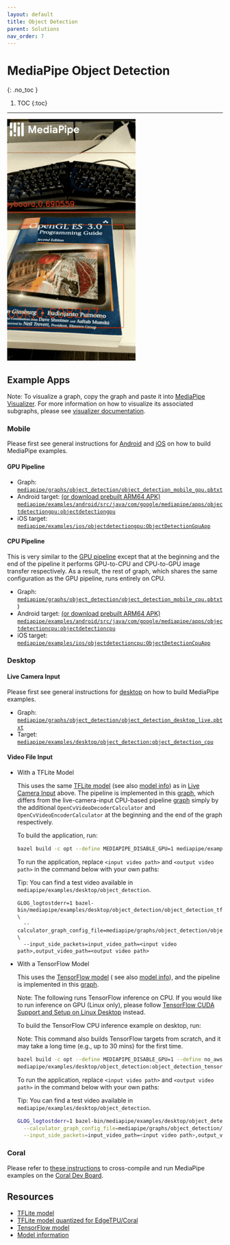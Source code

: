 ```yaml
---
layout: default
title: Object Detection
parent: Solutions
nav_order: 7
---
```


# MediaPipe Object Detection
{: .no_toc }

1. TOC
{:toc}
---

![object_detection_android_gpu.gif](../images/mobile/object_detection_android_gpu.gif)

## Example Apps

Note: To visualize a graph, copy the graph and paste it into
[MediaPipe Visualizer](https://viz.mediapipe.dev/). For more information on how
to visualize its associated subgraphs, please see
[visualizer documentation](../tools/visualizer.md).

### Mobile

Please first see general instructions for
[Android](../getting_started/building_examples.md#android) and
[iOS](../getting_started/building_examples.md#ios) on how to build MediaPipe examples.

#### GPU Pipeline

*   Graph:
    [`mediapipe/graphs/object_detection/object_detection_mobile_gpu.pbtxt`](https://github.com/google/mediapipe/tree/master/mediapipe/graphs/object_detection/object_detection_mobile_gpu.pbtxt)
*   Android target:
    [(or download prebuilt ARM64 APK)](https://drive.google.com/open?id=1di2ywCA_acf3y5rIcJHngWHAUNsUHAGz)
    [`mediapipe/examples/android/src/java/com/google/mediapipe/apps/objectdetectiongpu:objectdetectiongpu`](https://github.com/google/mediapipe/tree/master/mediapipe/examples/android/src/java/com/google/mediapipe/apps/objectdetectiongpu/BUILD)
*   iOS target:
    [`mediapipe/examples/ios/objectdetectiongpu:ObjectDetectionGpuApp`](https://github.com/google/mediapipe/tree/master/mediapipe/examples/ios/objectdetectiongpu/BUILD)

#### CPU Pipeline

This is very similar to the [GPU pipeline](#gpu-pipeline) except that at the
beginning and the end of the pipeline it performs GPU-to-CPU and CPU-to-GPU
image transfer respectively. As a result, the rest of graph, which shares the
same configuration as the GPU pipeline, runs entirely on CPU.

*   Graph:
    [`mediapipe/graphs/object_detection/object_detection_mobile_cpu.pbtxt`](https://github.com/google/mediapipe/tree/master/mediapipe/graphs/object_detection/object_detection_mobile_cpu.pbtxt))
*   Android target:
    [(or download prebuilt ARM64 APK)](https://drive.google.com/open?id=1eRBK6V5Qd1LCRwexitR2OXgrBBXbOfZ5)
    [`mediapipe/examples/android/src/java/com/google/mediapipe/apps/objectdetectioncpu:objectdetectioncpu`](https://github.com/google/mediapipe/tree/master/mediapipe/examples/android/src/java/com/google/mediapipe/apps/objectdetectioncpu/BUILD)
*   iOS target:
    [`mediapipe/examples/ios/objectdetectioncpu:ObjectDetectionCpuApp`](https://github.com/google/mediapipe/tree/master/mediapipe/examples/ios/objectdetectioncpu/BUILD)

### Desktop

#### Live Camera Input

Please first see general instructions for
[desktop](../getting_started/building_examples.md#desktop) on how to build MediaPipe examples.

*   Graph:
    [`mediapipe/graphs/object_detection/object_detection_desktop_live.pbtxt`](https://github.com/google/mediapipe/tree/master/mediapipe/graphs/object_detection/object_detection_desktop_live.pbtxt)
*   Target:
    [`mediapipe/examples/desktop/object_detection:object_detection_cpu`](https://github.com/google/mediapipe/tree/master/mediapipe/examples/desktop/object_detection/BUILD)

#### Video File Input

*   With a TFLite Model

    This uses the same
    [TFLite model](https://github.com/google/mediapipe/tree/master/mediapipe/models/ssdlite_object_detection.tflite)
    (see also
    [model info](https://github.com/google/mediapipe/tree/master/mediapipe/models/object_detection_saved_model/README.md))
    as in [Live Camera Input](#live-camera-input) above. The pipeline is
    implemented in this
    [graph](https://github.com/google/mediapipe/tree/master/mediapipe/graphs/object_detection/object_detection_desktop_tflite_graph.pbtxt),
    which differs from the live-camera-input CPU-based pipeline
    [graph](https://github.com/google/mediapipe/tree/master/mediapipe/graphs/object_detection/object_detection_mobile_cpu.pbtxt)
    simply by the additional `OpenCvVideoDecoderCalculator` and
    `OpenCvVideoEncoderCalculator` at the beginning and the end of the graph
    respectively.

    To build the application, run:

    ```bash
    bazel build -c opt --define MEDIAPIPE_DISABLE_GPU=1 mediapipe/examples/desktop/object_detection:object_detection_tflite
    ```

    To run the application, replace `<input video path>` and `<output video
    path>` in the command below with your own paths:

    Tip: You can find a test video available in
    `mediapipe/examples/desktop/object_detection`.

    ```
    GLOG_logtostderr=1 bazel-bin/mediapipe/examples/desktop/object_detection/object_detection_tflite \
      --calculator_graph_config_file=mediapipe/graphs/object_detection/object_detection_desktop_tflite_graph.pbtxt \
      --input_side_packets=input_video_path=<input video path>,output_video_path=<output video path>
    ```

*   With a TensorFlow Model

    This uses the
    [TensorFlow model](https://github.com/google/mediapipe/tree/master/mediapipe/models/object_detection_saved_model)
    ( see also
    [model info](https://github.com/google/mediapipe/tree/master/mediapipe/models/object_detection_saved_model/README.md)),
    and the pipeline is implemented in this
    [graph](https://github.com/google/mediapipe/tree/master/mediapipe/graphs/object_detection/object_detection_mobile_cpu.pbtxt).

    Note: The following runs TensorFlow inference on CPU. If you would like to
    run inference on GPU (Linux only), please follow
    [TensorFlow CUDA Support and Setup on Linux Desktop](gpu.md#tensorflow-cuda-support-and-setup-on-linux-desktop)
    instead.

    To build the TensorFlow CPU inference example on desktop, run:

    Note: This command also builds TensorFlow targets from scratch, and it may
    take a long time (e.g., up to 30 mins) for the first time.

    ```bash
    bazel build -c opt --define MEDIAPIPE_DISABLE_GPU=1 --define no_aws_support=true --linkopt=-s \
    mediapipe/examples/desktop/object_detection:object_detection_tensorflow
    ```

    To run the application, replace `<input video path>` and `<output video
    path>` in the command below with your own paths:

    Tip: You can find a test video available in
    `mediapipe/examples/desktop/object_detection`.

    ```bash
    GLOG_logtostderr=1 bazel-bin/mediapipe/examples/desktop/object_detection/object_detection_tflite \
      --calculator_graph_config_file=mediapipe/graphs/object_detection/object_detection_desktop_tensorflow_graph.pbtxt \
      --input_side_packets=input_video_path=<input video path>,output_video_path=<output video path>
    ```

### Coral

Please refer to
[these instructions](https://github.com/google/mediapipe/tree/master/mediapipe/examples/coral/README.md)
to cross-compile and run MediaPipe examples on the
[Coral Dev Board](https://coral.ai/products/dev-board).

## Resources

*   [TFLite model](https://github.com/google/mediapipe/tree/master/mediapipe/models/ssdlite_object_detection.tflite)
*   [TFLite model quantized for EdgeTPU/Coral](https://github.com/google/mediapipe/tree/master/mediapipe/examples/coral/models/object-detector-quantized_edgetpu.tflite)
*   [TensorFlow model](https://github.com/google/mediapipe/tree/master/mediapipe/models/object_detection_saved_model)
*   [Model information](https://github.com/google/mediapipe/tree/master/mediapipe/models/object_detection_saved_model/README.md)
